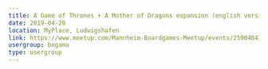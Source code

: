 ```yaml
---
title: A Game of Thrones + A Mother of Dragons expansion (english versions) 
date: 2019-04-28
location: MyPlace, Ludwigshafen
link: https://www.meetup.com/Mannheim-Boardgames-Meetup/events/259048417/
usergroup: bogama
type: usergroup
---
```


